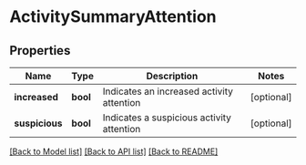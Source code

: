 # ActivitySummaryAttention

## Properties
Name | Type | Description | Notes
------------ | ------------- | ------------- | -------------
**increased** | **bool** | Indicates an increased activity attention | [optional] 
**suspicious** | **bool** | Indicates a suspicious activity attention | [optional] 

[[Back to Model list]](../README.md#documentation-for-models) [[Back to API list]](../README.md#documentation-for-api-endpoints) [[Back to README]](../README.md)


